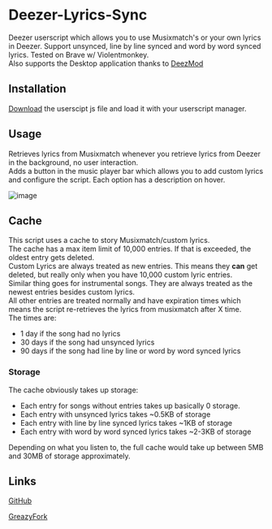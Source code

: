 # Deezer-Lyrics-Sync
Deezer userscript which allows you to use Musixmatch's or your own lyrics in Deezer. Support unsynced, line by line synced and word by word synced lyrics.
Tested on Brave w/ Violentmonkey.\
Also supports the Desktop application thanks to [DeezMod](https://github.com/bertigert/DeezMod)

## Installation
[Download](https://github.com/bertigert/Deezer-Lyrics-Sync/blob/main/lyrics_sync.user.js) the userscipt js file and load it with your userscript manager.

## Usage
Retrieves lyrics from Musixmatch whenever you retrieve lyrics from Deezer in the background, no user interaction.\
Adds a button in the music player bar which allows you to add custom lyrics and configure the script. Each option has a description on hover.

![image](https://github.com/user-attachments/assets/d9e0b2e8-e2bd-45d4-ae35-2829fdabb114)

## Cache
This script uses a cache to story Musixmatch/custom lyrics.\
The cache has a max item limit of 10,000 entries. If that is exceeded, the oldest entry gets deleted.\
Custom Lyrics are always treated as new entries. This means they **can** get deleted, but really only when you have 10,000 custom lyric entries.\
Similar thing goes for instrumental songs. They are always treated as the newest entries besides custom lyrics.\
All other entries are treated normally and have expiration times which means the script re-retrieves the lyrics from musixmatch after X time.\
The times are:
  - 1 day if the song had no lyrics
  - 30 days if the song had unsynced lyrics
  - 90 days if the song had line by line or word by word synced lyrics

### Storage
The cache obviously takes up storage:
  - Each entry for songs without entries takes up basically 0 storage.
  - Each entry with unsynced lyrics takes ~0.5KB of storage
  - Each entry with line by line synced lyrics takes ~1KB of storage
  - Each entry with word by word synced lyrics takes ~2-3KB of storage

Depending on what you listen to, the full cache would take up between 5MB and 30MB of storage approximately.

## Links
[GitHub](https://github.com/bertigert/Deezer-Lyrics-Sync)

[GreazyFork](https://greasyfork.org/en/scripts/529734)

